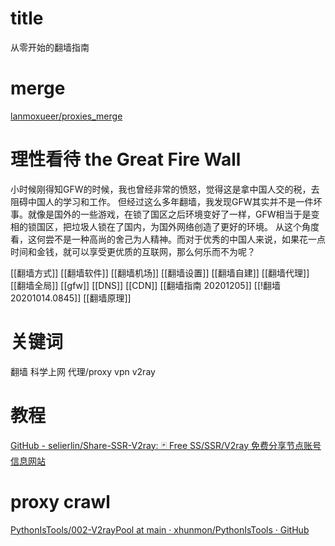 # title
从零开始的翻墙指南

# merge
[lanmoxueer/proxies_merge](https://github.com/lanmoxueer/proxies_merge)

# 理性看待 the Great Fire Wall
小时候刚得知GFW的时候，我也曾经非常的愤怒，觉得这是拿中国人交的税，去阻碍中国人的学习和工作。
但经过这么多年翻墙，我发现GFW其实并不是一件坏事。就像是国外的一些游戏，在锁了国区之后环境变好了一样，GFW相当于是变相的锁国区，把垃圾人锁在了国内，为国外网络创造了更好的环境。
从这个角度看，这何尝不是一种高尚的舍己为人精神。而对于优秀的中国人来说，如果花一点时间和金钱，就可以享受更优质的互联网，那么何乐而不为呢？

[[翻墙方式]]
[[翻墙软件]]
[[翻墙机场]]
[[翻墙设置]] 
[[翻墙自建]]
[[翻墙代理]]
[[翻墙全局]]
[[gfw]]
[[DNS]]
[[CDN]]
[[翻墙指南 20201205]]
[[!翻墙20201014.0845]]
[[翻墙原理]]
# 关键词
翻墙 科学上网 代理/proxy
vpn
v2ray

# 教程
[GitHub - selierlin/Share-SSR-V2ray: 🃏 Free SS/SSR/V2ray 免费分享节点账号信息网站](https://github.com/selierlin/Share-SSR-V2ray)
# proxy crawl
[PythonIsTools/002-V2rayPool at main · xhunmon/PythonIsTools · GitHub](https://github.com/xhunmon/PythonIsTools/tree/main/002-V2rayPool)
